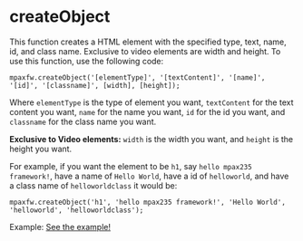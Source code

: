 # createObject
This function creates a HTML element with the specified type, text, name, id, and class name. Exclusive to video elements are width and height. To use this function, use the following code:

`mpaxfw.createObject('[elementType]', '[textContent]', '[name]', '[id]', '[classname]', [width], [height]);`

Where `elementType` is the type of element you want, `textContent` for the text content you want, `name` for the name you want, `id` for the id you want, and `classname` for the class name you want.

**Exclusive to Video elements:** `width` is the width you want, and `height` is the height you want.

For example, if you want the element to be `h1`, say `hello mpax235 framework!`, have a name of `Hello World`, have a id of `helloworld`, and have a class name of `helloworldclass` it would be:

`mpaxfw.createObject('h1', 'hello mpax235 framework!', 'Hello World', 'helloworld', 'helloworldclass');`

Example: <a href="documentation/functions/examples/createObject/createObject.html">See the example!</a>